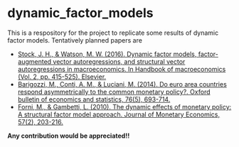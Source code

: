 # dynamic_factor_models

This is a respository for the project to replicate some results of dynamic factor models. Tentatively planned papers are
- [Stock, J. H., & Watson, M. W. (2016). Dynamic factor models, factor-augmented vector autoregressions, and structural vector autoregressions in macroeconomics. In Handbook of macroeconomics (Vol. 2, pp. 415-525). Elsevier.](https://www.sciencedirect.com/science/article/pii/S1574004816300027)
- [Barigozzi, M., Conti, A. M., & Luciani, M. (2014). Do euro area countries respond asymmetrically to the common monetary policy?. Oxford bulletin of economics and statistics, 76(5), 693-714.](https://onlinelibrary.wiley.com/doi/abs/10.1111/obes.12038)
- [Forni, M., & Gambetti, L. (2010). The dynamic effects of monetary policy: A structural factor model approach. Journal of Monetary Economics, 57(2), 203-216.](https://www.sciencedirect.com/science/article/pii/S0304393209001597)

**Any contribution would be appreciated!!**
